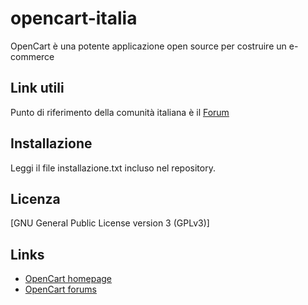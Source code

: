 # opencart-italia

OpenCart è una potente applicazione open source per costruire un e-commerce

## Link utili

Punto di riferimento della comunità italiana è il [Forum](http://forum.opencart-italia.it)

## Installazione

Leggi il file installazione.txt incluso nel repository.

## Licenza

[GNU General Public License version 3 (GPLv3)]

## Links

- [OpenCart homepage](http://www.opencart-italia.it/)
- [OpenCart forums](http://forum.opencart-italia.it/)
